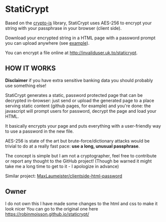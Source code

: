 # StatiCrypt


Based on the [crypto-js](https://github.com/brix/crypto-js) library, StatiCrypt uses AES-256 to encrypt your string with your passphrase in your browser (client side).

Download your encrypted string in a HTML page with a password prompt you can upload anywhere (see [example](http://invaliduser.uk.to/staticrypt/example.html)).

You can encrypt a file online at http://invaliduser.uk.to/staticrypt.

## HOW IT WORKS

**Disclaimer** if you have extra sensitive banking data you should probably use something else!

StatiCrypt generates a static, password protected page that can be decrypted in-browser: just send or upload the generated page to a place serving static content (github pages, for example) and you're done: the javascript will prompt users for password, decrypt the page and load your HTML.

It basically encrypts your page and puts everything with a user-friendly way to use a password in the new file.

AES-256 is state of the art but brute-force/dictionary attacks would be trivial to do at a really fast pace: **use a long, unusual passphrase**.

The concept is simple but I am not a cryptographer, feel free to contribute or report any thought to the GitHub project! (Though be warned it might take me a long time to get to it - I apologize in advance)

Similar project: [MaxLaumeister/clientside-html-password](https://github.com/MaxLaumeister/clientside-html-password)

## Owner 
I do not own this I have made some changes to the html and css to make it look nicer 
You can go to the original one here https://robinmoisson.github.io/staticrypt/
